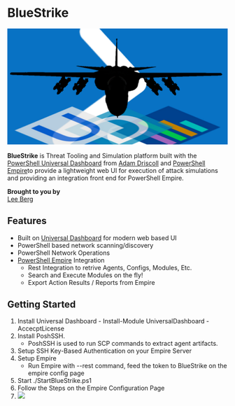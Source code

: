 BlueStrike
==================
![](./img/bluestrike.png) 

**BlueStrike** is Threat Tooling and Simulation platform built with the [PowerShell Universal Dashboard](https://universaldashboard.io/) from [Adam Driscoll](https://github.com/adamdriscoll) and [PowerShell Empire](https://github.com/EmpireProject/Empire)to provide a lightweight web UI for execution of attack simulations and providing an integration front end for PowerShell Empire.

**Brought to you by**  
[Lee Berg](https://leealanberg.com)

## Features
* Built on [Universal Dashboard](https://universaldashboard.io/) for modern web based UI
* PowerShell based network scanning/discovery
* PowerShell Network Operations
* [PowerShell Empire](https://www.powershellempire.com/) Integration
    * Rest Integration to retrive Agents, Configs, Modules, Etc.
    * Search and Execute Modules on the fly!
    * Export Action Results / Reports from Empire

## Getting Started
1. Install Universal Dashboard - Install-Module UniversalDashboard -AccecptLicense
2. Install PoshSSH.
    + PoshSSH is used to run SCP commands to extract agent artifacts.
3. Setup SSH Key-Based Authentication on your Empire Server
3. Setup Empire
    + Run Empire with --rest command, feed the token to BlueStrike on the empire config page
4. Start ./StartBlueStrike.ps1
5. Follow the Steps on the Empire Configuration Page
6. 
     ![](https://media.giphy.com/media/MGaacoiAlAti0/giphy.gif)


